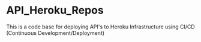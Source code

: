# API_Heroku_Repos
This is a code base for deploying API's to Heroku Infrastructure using CI/CD (Continuous Development/Deployment)
